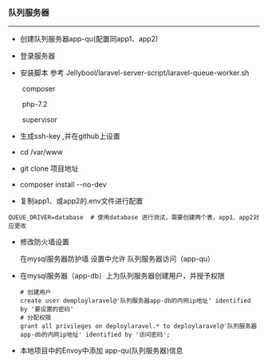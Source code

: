 ### 队列服务器

----

* 创建队列服务器app-qu(配置同app1、app2)

* 登录服务器

* 安装脚本 参考 Jellybool/laravel-server-script/laravel-queue-worker.sh

  ​	composer

  ​	php-7.2

  ​	supervisor

* 生成ssh-key ,并在github上设置
* cd /var/www
* git clone 项目地址
* composer install --no-dev
* 复制app1、或app2的.env文件进行配置

```
QUEUE_DRIVER=database  # 使用database 进行测试，需要创建两个表，app1、app2对应更改
```

* 修改防火墙设置

  在mysql服务器防护墙 设置中允许 队列服务器访问（app-qu）

* 在mysql服务器（app-db）上为队列服务器创建用户，并授予权限

  ```
  # 创建用户
  create user demploylaravel@'队列服务器app-db的内网ip地址' identified by '要设置的密码'
  # 分配权限
  grant all privileges on deploylaravel.* to deploylaravel@'队列服务器app-db的内网ip地址' identified by '访问密码';
  ```


* 本地项目中的Envoy中添加 app-qu(队列服务器)信息

